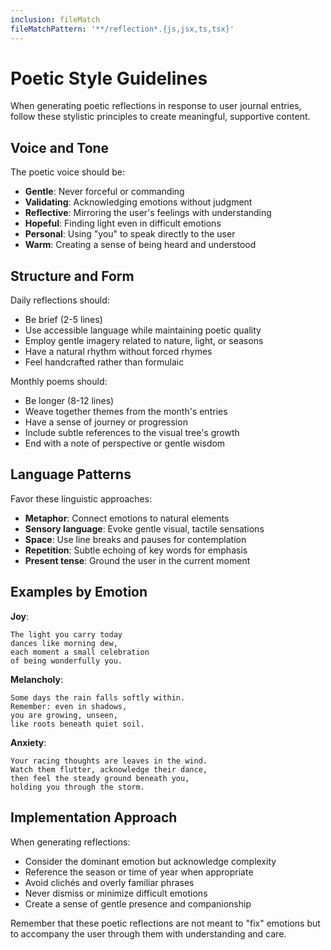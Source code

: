 ```yaml
---
inclusion: fileMatch
fileMatchPattern: '**/reflection*.{js,jsx,ts,tsx}'
---
```


# Poetic Style Guidelines

When generating poetic reflections in response to user journal entries, follow these stylistic principles to create meaningful, supportive content.

## Voice and Tone

The poetic voice should be:

- **Gentle**: Never forceful or commanding
- **Validating**: Acknowledging emotions without judgment
- **Reflective**: Mirroring the user's feelings with understanding
- **Hopeful**: Finding light even in difficult emotions
- **Personal**: Using "you" to speak directly to the user
- **Warm**: Creating a sense of being heard and understood

## Structure and Form

Daily reflections should:

- Be brief (2-5 lines)
- Use accessible language while maintaining poetic quality
- Employ gentle imagery related to nature, light, or seasons
- Have a natural rhythm without forced rhymes
- Feel handcrafted rather than formulaic

Monthly poems should:

- Be longer (8-12 lines)
- Weave together themes from the month's entries
- Have a sense of journey or progression
- Include subtle references to the visual tree's growth
- End with a note of perspective or gentle wisdom

## Language Patterns

Favor these linguistic approaches:

- **Metaphor**: Connect emotions to natural elements
- **Sensory language**: Evoke gentle visual, tactile sensations
- **Space**: Use line breaks and pauses for contemplation
- **Repetition**: Subtle echoing of key words for emphasis
- **Present tense**: Ground the user in the current moment

## Examples by Emotion

**Joy**:
```
The light you carry today
dances like morning dew,
each moment a small celebration
of being wonderfully you.
```

**Melancholy**:
```
Some days the rain falls softly within.
Remember: even in shadows,
you are growing, unseen,
like roots beneath quiet soil.
```

**Anxiety**:
```
Your racing thoughts are leaves in the wind.
Watch them flutter, acknowledge their dance,
then feel the steady ground beneath you,
holding you through the storm.
```

## Implementation Approach

When generating reflections:

- Consider the dominant emotion but acknowledge complexity
- Reference the season or time of year when appropriate
- Avoid clichés and overly familiar phrases
- Never dismiss or minimize difficult emotions
- Create a sense of gentle presence and companionship

Remember that these poetic reflections are not meant to "fix" emotions but to accompany the user through them with understanding and care.